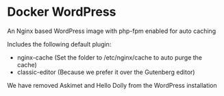 # Docker WordPress

An Nginx based WordPress image with php-fpm enabled for auto caching

Includes the following default plugin:
- nginx-cache (Set the folder to /etc/nginx/cache to auto purge the cache)
- classic-editor (Because we prefer it over the Gutenberg editor)

We have removed Askimet and Hello Dolly from the WordPress installation